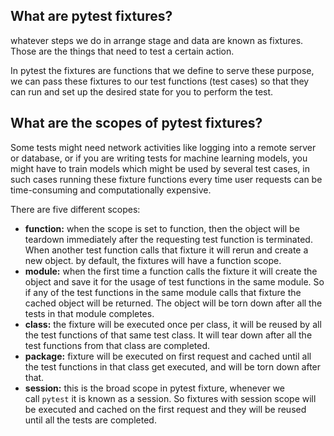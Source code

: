 ## What are pytest fixtures?

whatever steps we do in arrange stage and data are known as fixtures. Those are the things that need to test a certain action.

In pytest the fixtures are functions that we define to serve these purpose, we can pass these fixtures to our test functions (test cases) so that they can run and set up the desired state for you to perform the test.

## What are the scopes of pytest fixtures?

Some tests might need network activities like logging into a remote server or database, or if you are writing tests for machine learning models, you might have to train models which might be used by several test cases, in such cases running these fixture functions every time user requests can be time-consuming and computationally expensive.

There are five different scopes:

-   **function:** when the scope is set to function, then the object will be teardown immediately after the requesting test function is terminated. When another test function calls that fixture it will rerun and create a new object. by default, the fixtures will have a function scope.
-   **module:** when the first time a function calls the fixture it will create the object and save it for the usage of test functions in the same module. So if any of the test functions in the same module calls that fixture the cached object will be returned. The object will be torn down after all the tests in that module completes.
-   **class:** the fixture will be executed once per class, it will be reused by all the test functions of that same test class. It will tear down after all the test functions from that class are completed.
-   **package:** fixture will be executed on first request and cached until all the test functions in that class get executed, and will be torn down after that.
-   **session:** this is the broad scope in pytest fixture, whenever we call `pytest` it is known as a session. So fixtures with session scope will be executed and cached on the first request and they will be reused until all the tests are completed.